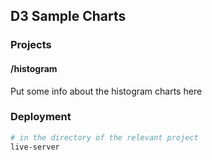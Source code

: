 ## D3 Sample Charts

### Projects

#### /histogram
Put some info about the histogram charts here

### Deployment

```bash
# in the directory of the relevant project
live-server
```